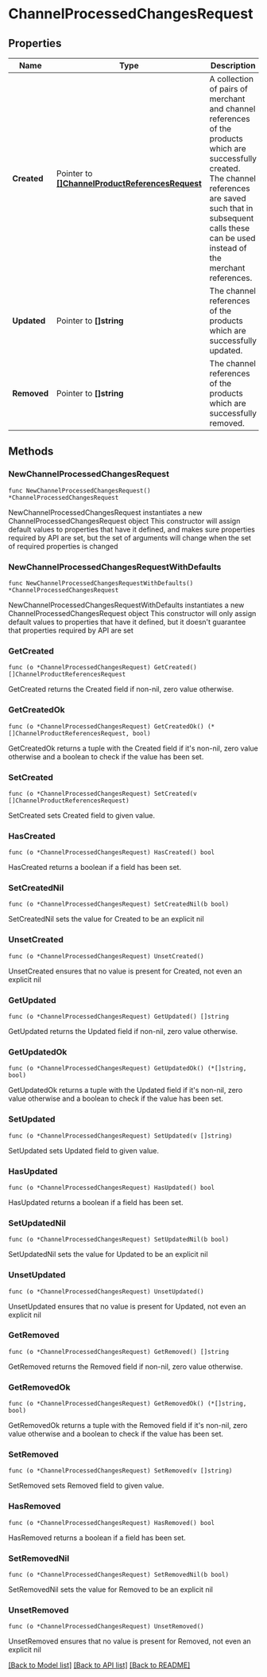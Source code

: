 # ChannelProcessedChangesRequest

## Properties

Name | Type | Description | Notes
------------ | ------------- | ------------- | -------------
**Created** | Pointer to [**[]ChannelProductReferencesRequest**](ChannelProductReferencesRequest.md) | A collection of pairs of merchant and channel references  of the products which are successfully created. The channel references  are saved such that in subsequent calls these can be used instead of the  merchant references. | [optional] 
**Updated** | Pointer to **[]string** | The channel references of the products which are successfully updated. | [optional] 
**Removed** | Pointer to **[]string** | The channel references of the products which are successfully removed. | [optional] 

## Methods

### NewChannelProcessedChangesRequest

`func NewChannelProcessedChangesRequest() *ChannelProcessedChangesRequest`

NewChannelProcessedChangesRequest instantiates a new ChannelProcessedChangesRequest object
This constructor will assign default values to properties that have it defined,
and makes sure properties required by API are set, but the set of arguments
will change when the set of required properties is changed

### NewChannelProcessedChangesRequestWithDefaults

`func NewChannelProcessedChangesRequestWithDefaults() *ChannelProcessedChangesRequest`

NewChannelProcessedChangesRequestWithDefaults instantiates a new ChannelProcessedChangesRequest object
This constructor will only assign default values to properties that have it defined,
but it doesn't guarantee that properties required by API are set

### GetCreated

`func (o *ChannelProcessedChangesRequest) GetCreated() []ChannelProductReferencesRequest`

GetCreated returns the Created field if non-nil, zero value otherwise.

### GetCreatedOk

`func (o *ChannelProcessedChangesRequest) GetCreatedOk() (*[]ChannelProductReferencesRequest, bool)`

GetCreatedOk returns a tuple with the Created field if it's non-nil, zero value otherwise
and a boolean to check if the value has been set.

### SetCreated

`func (o *ChannelProcessedChangesRequest) SetCreated(v []ChannelProductReferencesRequest)`

SetCreated sets Created field to given value.

### HasCreated

`func (o *ChannelProcessedChangesRequest) HasCreated() bool`

HasCreated returns a boolean if a field has been set.

### SetCreatedNil

`func (o *ChannelProcessedChangesRequest) SetCreatedNil(b bool)`

 SetCreatedNil sets the value for Created to be an explicit nil

### UnsetCreated
`func (o *ChannelProcessedChangesRequest) UnsetCreated()`

UnsetCreated ensures that no value is present for Created, not even an explicit nil
### GetUpdated

`func (o *ChannelProcessedChangesRequest) GetUpdated() []string`

GetUpdated returns the Updated field if non-nil, zero value otherwise.

### GetUpdatedOk

`func (o *ChannelProcessedChangesRequest) GetUpdatedOk() (*[]string, bool)`

GetUpdatedOk returns a tuple with the Updated field if it's non-nil, zero value otherwise
and a boolean to check if the value has been set.

### SetUpdated

`func (o *ChannelProcessedChangesRequest) SetUpdated(v []string)`

SetUpdated sets Updated field to given value.

### HasUpdated

`func (o *ChannelProcessedChangesRequest) HasUpdated() bool`

HasUpdated returns a boolean if a field has been set.

### SetUpdatedNil

`func (o *ChannelProcessedChangesRequest) SetUpdatedNil(b bool)`

 SetUpdatedNil sets the value for Updated to be an explicit nil

### UnsetUpdated
`func (o *ChannelProcessedChangesRequest) UnsetUpdated()`

UnsetUpdated ensures that no value is present for Updated, not even an explicit nil
### GetRemoved

`func (o *ChannelProcessedChangesRequest) GetRemoved() []string`

GetRemoved returns the Removed field if non-nil, zero value otherwise.

### GetRemovedOk

`func (o *ChannelProcessedChangesRequest) GetRemovedOk() (*[]string, bool)`

GetRemovedOk returns a tuple with the Removed field if it's non-nil, zero value otherwise
and a boolean to check if the value has been set.

### SetRemoved

`func (o *ChannelProcessedChangesRequest) SetRemoved(v []string)`

SetRemoved sets Removed field to given value.

### HasRemoved

`func (o *ChannelProcessedChangesRequest) HasRemoved() bool`

HasRemoved returns a boolean if a field has been set.

### SetRemovedNil

`func (o *ChannelProcessedChangesRequest) SetRemovedNil(b bool)`

 SetRemovedNil sets the value for Removed to be an explicit nil

### UnsetRemoved
`func (o *ChannelProcessedChangesRequest) UnsetRemoved()`

UnsetRemoved ensures that no value is present for Removed, not even an explicit nil

[[Back to Model list]](../README.md#documentation-for-models) [[Back to API list]](../README.md#documentation-for-api-endpoints) [[Back to README]](../README.md)


